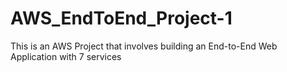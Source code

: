 # AWS_EndToEnd_Project-1
This is an AWS Project that involves building an End-to-End Web Application with 7 services
